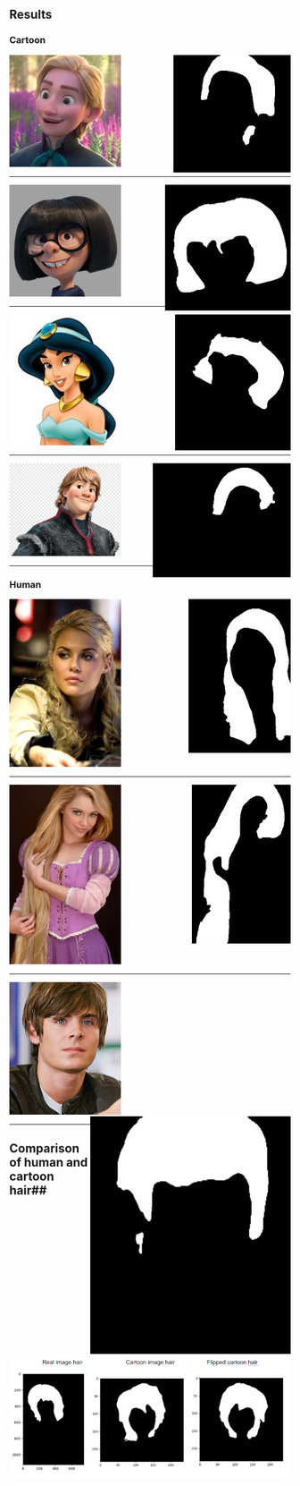 ## Results ##

### Cartoon ###

<div style="height:300">
<img src="https://github.com/PrasadM96/Doppelganger-Cartoon-CO425/blob/main/Hair-extraction-model/Cartoon%20Hair%20Extraction%20Results/Agnarr_4.jpg" width=200 alt="accessibility text">
 <span> <img align="right" src="https://github.com/PrasadM96/Doppelganger-Cartoon-CO425/blob/main/Hair-extraction-model/Cartoon%20Hair%20Extraction%20Results/Hair_Segmentation_Keras-masterAgnarr_4.jpg"> </span>
</div>
<hr>
<div style="height:300">
<img src="https://github.com/PrasadM96/Doppelganger-Cartoon-CO425/blob/main/Hair-extraction-model/Cartoon%20Hair%20Extraction%20Results/Edna_5.jpg" width=200 alt="accessibility text">
 <span> <img align="right" src="https://github.com/PrasadM96/Doppelganger-Cartoon-CO425/blob/main/Hair-extraction-model/Cartoon%20Hair%20Extraction%20Results/Hair_Segmentation_Keras-masterEdna_5.jpg"> </span>
</div>
<hr>
<div style="height:300">
<img src="https://github.com/PrasadM96/Doppelganger-Cartoon-CO425/blob/main/Hair-extraction-model/Cartoon%20Hair%20Extraction%20Results/Jasmine_3.jpg" width=200 alt="accessibility text">
 <span> <img align="right" src="https://github.com/PrasadM96/Doppelganger-Cartoon-CO425/blob/main/Hair-extraction-model/Cartoon%20Hair%20Extraction%20Results/Hair_Segmentation_Keras-masterJasmine_3.jpg"> </span>
</div>
<hr>
<div style="height:300">
<img src="https://github.com/PrasadM96/Doppelganger-Cartoon-CO425/blob/main/Hair-extraction-model/Cartoon%20Hair%20Extraction%20Results/Kristoff_2.jpg" width=200 alt="accessibility text">
 <span> <img align="right" src="https://github.com/PrasadM96/Doppelganger-Cartoon-CO425/blob/main/Hair-extraction-model/Cartoon%20Hair%20Extraction%20Results/Hair_Segmentation_Keras-masterKristoff_2.jpg"> </span>
</div>
<hr>

### Human ###

<div style="height:300">
<img src="https://github.com/PrasadM96/Doppelganger-Cartoon-CO425/blob/main/Hair-extraction-model/Human%20Hair%20extraction%20Results/alice.jpg" width=200 alt="accessibility text">
 <span> <img align="right" src="https://github.com/PrasadM96/Doppelganger-Cartoon-CO425/blob/main/Hair-extraction-model/Human%20Hair%20extraction%20Results/Hair_Segmentation_Keras-masteralice.jpg"> </span>
</div>
<hr>
<div style="height:300">
<img src="https://github.com/PrasadM96/Doppelganger-Cartoon-CO425/blob/main/Hair-extraction-model/Human%20Hair%20extraction%20Results/rapunzel.jpg" width=200 alt="accessibility text">
 <span> <img align="right" src="https://github.com/PrasadM96/Doppelganger-Cartoon-CO425/blob/main/Hair-extraction-model/Human%20Hair%20extraction%20Results/Hair_Segmentation_Keras-masterrapunzel.jpg"> </span>
</div>
<hr>
<div style="height:300">
<img src="https://github.com/PrasadM96/Doppelganger-Cartoon-CO425/blob/main/Hair-extraction-model/Human%20Hair%20extraction%20Results/hiccup.jpg" width=200 alt="accessibility text">
 <span> <img align="right" src="https://github.com/PrasadM96/Doppelganger-Cartoon-CO425/blob/main/Hair-extraction-model/Human%20Hair%20extraction%20Results/Hair_Segmentation_Keras-masterhiccup.jpg"> </span>
</div>
<hr>


## Comparison of human and cartoon hair##
 ![picture alt](https://github.com/PrasadM96/Doppelganger-Cartoon-CO425/blob/main/Hair-extraction-model/Comparison/Hair_comparison.PNG "Title is optional")
